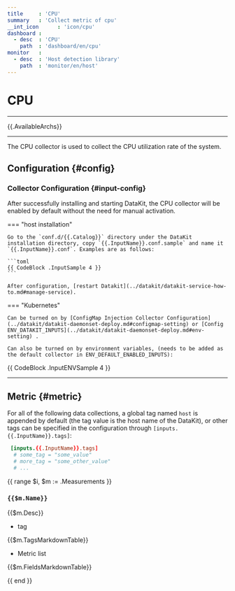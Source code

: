 ```yaml
---
title     : 'CPU'
summary   : 'Collect metric of cpu'
__int_icon      : 'icon/cpu'
dashboard :
  - desc  : 'CPU'
    path  : 'dashboard/en/cpu'
monitor   :
  - desc  : 'Host detection library'
    path  : 'monitor/en/host'
---
```


<!-- markdownlint-disable MD025 -->
# CPU
<!-- markdownlint-enable -->
---

{{.AvailableArchs}}

---

The CPU collector is used to collect the CPU utilization rate of the system.

## Configuration {#config}

### Collector Configuration {#input-config}

After successfully installing and starting DataKit, the CPU collector will be enabled by default without the need for manual activation.

<!-- markdownlint-disable MD046 -->

=== "host installation"

    Go to the `conf.d/{{.Catalog}}` directory under the DataKit installation directory, copy `{{.InputName}}.conf.sample` and name it `{{.InputName}}.conf`. Examples are as follows:
    
    ```toml
    {{ CodeBlock .InputSample 4 }}
    ```
    
    After configuration, [restart Datakit](../datakit/datakit-service-how-to.md#manage-service).

=== "Kubernetes"

    Can be turned on by [ConfigMap Injection Collector Configuration](../datakit/datakit-daemonset-deploy.md#configmap-setting) or [Config ENV_DATAKIT_INPUTS](../datakit/datakit-daemonset-deploy.md#env-setting) .

    Can also be turned on by environment variables, (needs to be added as the default collector in ENV_DEFAULT_ENABLED_INPUTS):
    
{{ CodeBlock .InputENVSample 4 }}

<!-- markdownlint-enable -->

---

## Metric {#metric}

For all of the following data collections, a global tag named `host` is appended by default (the tag value is the host name of the DataKit), or other tags can be specified in the configuration through `[inputs.{{.InputName}}.tags]`:

``` toml
 [inputs.{{.InputName}}.tags]
  # some_tag = "some_value"
  # more_tag = "some_other_value"
  # ...
```

{{ range $i, $m := .Measurements }}

### `{{$m.Name}}`

{{$m.Desc}}

- tag

{{$m.TagsMarkdownTable}}

- Metric list

{{$m.FieldsMarkdownTable}}

{{ end }}
